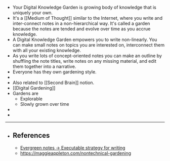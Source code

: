 - Your Digital Knowledge Garden is growing body of knowledge that is uniquely your own.
- It's a [[Medium of Thought]] similar to the Internet, where you write and inter-connect notes in a non-hierarchical way. It's called a garden because the notes are tended and evolve over time as you accrue knowledge.
- A Digital Knowledge Garden empowers you to write non-linearly. You can make small notes on topics you are interested on, interconnect them with all your existing knowledge.
- As you write lots of concept-oriented notes you can make an outline by shuffling the note titles, write notes on any missing material, and edit them together into a narrative.
- Everyone has they own gardening style.
-
- Also related to [[Second Brain]] notion.
- [[Digital Gardening]]
- Gardens are
	- Explorable
	- Slowly grown over time
-
-
- ---
- ## References
	- [Evergreen notes -> Executable strategy for writing](https://notes.andymatuschak.org/z4SDCZQeRo4xFEQ8H4qrSqd68ucpgE6LU155C?stackedNotes=z3PBVkZ2SvsAgFXkjHsycBeyS6Cw1QXf7kcD8)
	- https://maggieappleton.com/nontechnical-gardening